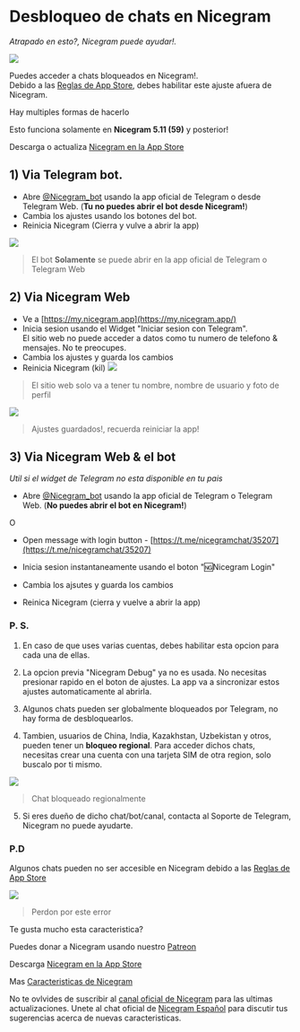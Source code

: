 # Desbloqueo de chats en Nicegram
_Atrapado en esto?, Nicegram puede ayudar!._

![](images/ChannelBlockedPornBubble.png)



Puedes acceder a chats bloqueados en Nicegram!.  
Debido a las [Reglas de App Store](https://developer.apple.com/app-store/review/guidelines/#user-generated-content), debes habilitar este ajuste afuera de Nicegram.  

Hay multiples formas de hacerlo

Esto funciona solamente en **Nicegram 5.11 (59)** y posterior!

Descarga o actualiza [Nicegram en la App Store](https://itunes.apple.com/app/id1457369322)



## 1) Via Telegram bot.

*   Abre [@Nicegram_bot](https://t.me/nicegram_bot) usando la app oficial de Telegram o desde Telegram Web. (**Tu no puedes abrir el bot desde Nicegram!**)
*   Cambia los ajustes usando los botones del bot.
*   Reinicia Nicegram (Cierra y vulve a abrir la app)

![](images/UnlockBot.png)


> El bot **Solamente** se puede abrir en la app oficial de Telegram o Telegram Web

## 2) Via Nicegram Web

*   Ve a [https://my.nicegram.app](https://my.nicegram.app/)
*   Inicia sesion usando el Widget "Iniciar sesion con Telegram".  
    El sitio web no puede acceder a datos como tu numero de telefono & mensajes. No te preocupes.
*   Cambia los ajustes y guarda los cambios
*   Reinicia Nicegram (kil)
![](https://graph.org/file/d9b045ab0ccea7b34d77a.png)


> El sitio web solo va a tener tu nombre, nombre de usuario y foto de perfil


![](images/MyNicegramAppSettings.png)


> Ajustes guardados!, recuerda reiniciar la app!


## 3) Via Nicegram Web & el bot

_Util si el widget de Telegram no esta disponible en tu pais_

*   Abre [@Nicegram_bot](https://t.me/nicegram_bot) usando la app oficial de Telegram o Telegram Web. (**No puedes abrir el bot en Nicegram!**)

<aside>O</aside>

*   Open message with login button - [https://t.me/nicegramchat/35207](https://t.me/nicegramchat/35207)

*   Inicia sesion instantaneamente usando el boton "🆖Nicegram Login"
*   Cambia los ajsutes y guarda los cambios
*   Reinica Nicegram (cierra y vuelve a abrir la app)

### P. S.

1) En caso de que uses varias cuentas, debes habilitar esta opcion para cada una de ellas.

2) La opcion previa "Nicegram Debug" ya no es usada. No necesitas presionar rapido en el boton de ajustes. La app va a sincronizar estos ajustes automaticamente al abrirla.

3) Algunos chats pueden ser globalmente bloqueados por Telegram, no hay forma de desbloquearlos.

4) Tambien, usuarios de China, India, Kazakhstan, Uzbekistan y otros, pueden tener un **bloqueo regional**. Para acceder dichos chats, necesitas crear una cuenta con una tarjeta SIM de otra region, solo buscalo por ti mismo.

![](images/ChannelBlockedPornMessage.png)

> Chat bloqueado regionalmente 

5) Si eres dueño de dicho chat/bot/canal, contacta al Soporte de Telegram, Nicegram no puede ayudarte.  

### P.D

Algunos chats pueden no ser accesible en Nicegram debido a las [Reglas de App Store](https://developer.apple.com/app-store/review/guidelines/#user-generated-content)


![](images/UnavailableInNicegram.png)

> Perdon por este error

Te gusta mucho esta caracteristica?

Puedes donar a Nicegram usando nuestro [Patreon](https://patreon.com/nicegram)

Descarga [Nicegram en la App Store](https://itunes.apple.com/app/id1457369322)

Mas [Caracteristicas de Nicegram](/es/features)

No te ovlvides de suscribir al [canal oficial de Nicegram](https://t.me/nicegramapp) para las ultimas actualizaciones. Unete al chat oficial de [Nicegram Español](https://t.me/nicegram_es) para discutir tus sugerencias acerca de nuevas caracteristicas.

